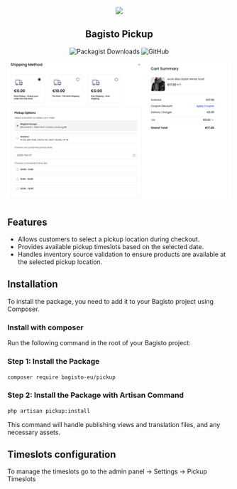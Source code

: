 <p align="center">
    <img src="https://bagisto.com/wp-content/themes/bagisto/images/logo.png" />
    <h2 align="center">Bagisto Pickup</h2>
</p>

<p align="center">
    <img alt="Packagist Downloads" src="https://img.shields.io/packagist/dt/bagisto-eu/pickup"> <img alt="GitHub" src="https://img.shields.io/github/license/bagisto-europe/bagisto-pickup">
</p>

![pickup-checkout](docs/checkout.png)

## Features
- Allows customers to select a pickup location during checkout.
- Provides available pickup timeslots based on the selected date.
- Handles inventory source validation to ensure products are available at the selected pickup location.

## Installation
To install the package, you need to add it to your Bagisto project using Composer.

### Install with composer
Run the following command in the root of your Bagisto project:

### Step 1: Install the Package
```bash
composer require bagisto-eu/pickup
```

### Step 2: Install the Package with Artisan Command

```bash
php artisan pickup:install
```

This command will handle publishing views and translation files, and any necessary assets.

## Timeslots configuration
To manage the timeslots go to the admin panel -> Settings -> Pickup Timeslots